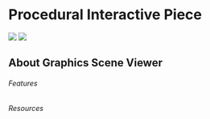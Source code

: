 # Procedural Interactive Piece
<img src="https://img.shields.io/badge/language-C%2B%2B-ff69b4.svg"> <img src="https://img.shields.io/badge/DirectX-11-ff69b4.svg">

## About Graphics Scene Viewer
###### Features

###### Resources
